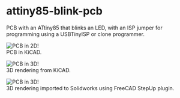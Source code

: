 ﻿# attiny85-blink-pcb

PCB with an ATtiny85 that blinks an LED, with an ISP jumper for programming using a USBTinyISP or clone programmer.

![PCB in 2D!](https://github.com/jfenwick/jfenwick.github.io/blob/main/images/attiny85-blink-pcb.jpg)<br>
PCB in KiCAD.

![PCB in 3D!](https://jfenwick.github.io/images/attiny85-blink-kicad.jpg)<br>
3D rendering from KiCAD.

![PCB in 3D!](https://jfenwick.github.io/images/attiny85-blink_smol.jpg)<br>
3D rendering imported to Solidworks using FreeCAD StepUp plugin.

